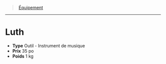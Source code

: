 ﻿---
!EquipmentItem
Type: Outil - Instrument de musique
Price: 35 po
Weight: 1 kg
Id: equipment_hd.md#luth
ParentLink: equipment_hd.md#Équipement
Name: Luth
ParentName: Équipement
NameLevel: 1
Attributes:
  Name: Luth
  Markdown: >+
    # <!--Name-->Luth<!--/Name-->


    - **Type** <!--Type-->Outil - Instrument de musique<!--/Type-->

    - **Prix** <!--Price-->35 po<!--/Price-->

    - **Poids** <!--Weight-->1 kg<!--/Weight-->

  Type: Outil - Instrument de musique
  Price: 35 po
  Weight: 1 kg
AttributesDictionary: >+
  Name: Luth

  Markdown: >+

    # <!--Name-->Luth<!--/Name-->





    - **Type** <!--Type-->Outil - Instrument de musique<!--/Type-->



    - **Prix** <!--Price-->35 po<!--/Price-->



    - **Poids** <!--Weight-->1 kg<!--/Weight-->



  Type: Outil - Instrument de musique

  Price: 35 po

  Weight: 1 kg

---
> [Équipement](hd_equipment.md)

---

# Luth

- **Type** Outil - Instrument de musique
- **Prix** 35 po
- **Poids** 1 kg

